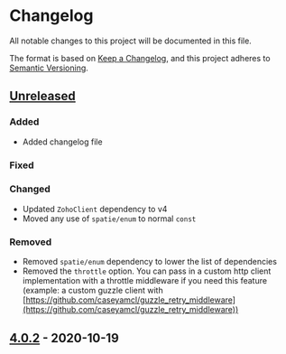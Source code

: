 # Changelog

All notable changes to this project will be documented in this file.

The format is based on [Keep a Changelog](https://keepachangelog.com/en/1.0.0/),
and this project adheres to [Semantic Versioning](https://semver.org/spec/v2.0.0.html).

## [Unreleased]

### Added

- Added changelog file

### Fixed

### Changed

- Updated `ZohoClient` dependency to v4
- Moved any use of `spatie/enum` to normal `const`

### Removed

- Removed `spatie/enum` dependency to lower the list of dependencies
- Removed the `throttle` option. You can pass in a custom http client implementation with a throttle middleware if you need this feature (example: a custom guzzle client with [https://github.com/caseyamcl/guzzle_retry_middleware](https://github.com/caseyamcl/guzzle_retry_middleware))


## [4.0.2] - 2020-10-19

[unreleased]: https://github.com/olivierlacan/keep-a-changelog/compare/v4.0.2...HEAD
[4.0.2]: https://github.com/weble/zohocrmapi/compare/v4.0.0...v4.0.2
[4.0.1]: https://github.com/weble/zohocrmapi/compare/v4.0.0...v4.0.1
[4.0.0]: https://github.com/weble/zohocrmapi/compare/v4.0.0...v4.0.0
